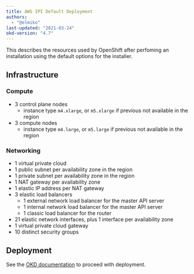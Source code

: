 ```yaml
---
title: AWS IPI Default Deployment
authors:
  - "@elmiko"
last-updated: "2021-03-24"
okd-version: "4.7"
---
```


This describes the resources used by OpenShift after perfoming an installation
using the default options for the installer.

## Infrastructure

### Compute

* 3 control plane nodes
  * instance type `m4.xlarge`, or `m5.xlarge` if previous not available in the region
* 3 compute nodes
  * instance type `m4.large`, or `m5.large` if previous not available in the region

### Networking

* 1 virtual private cloud
* 1 public subnet per availability zone in the region
* 1 private subnet per availability zone in the region
* 1 NAT gateway per availability zone
* 1 elastic IP address per NAT gateway
* 3 elastic load balancers
  * 1 external network load balancer for the master API server
  * 1 internal network load balancer for the master API server
  * 1 classic load balancer for the router
* 21 elastic network interfaces, plus 1 interface per availability zone
* 1 virtual private cloud gateway
* 10 distinct security groups

## Deployment

See the [OKD documentation](https://docs.okd.io/latest/installing/installing_aws/preparing-to-install-on-aws.html)
to proceed with deployment.

